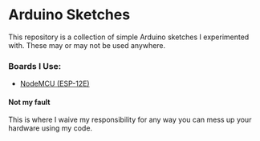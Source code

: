 # Arduino Sketches

This repository is a collection of simple Arduino sketches I experimented with.
These may or may not be used anywhere.

### Boards I Use:

* [NodeMCU (ESP-12E)](https://www.seeedstudio.com/NodeMCU-v2-Lua-based-ESP8266-development-kit-p-2415.html)



#### Not my fault

This is where I waive my responsibility for any way you can mess up your hardware using my code.
